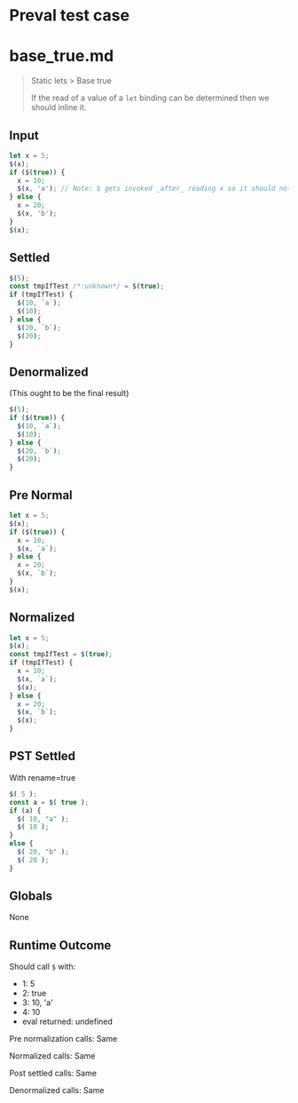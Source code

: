 # Preval test case

# base_true.md

> Static lets > Base true
>
> If the read of a value of a `let` binding can be determined then we should inline it.

## Input

`````js filename=intro
let x = 5;
$(x);
if ($(true)) {
  x = 10;
  $(x, 'a'); // Note: $ gets invoked _after_ reading x so it should not block the inline
} else {
  x = 20;
  $(x, 'b');
}
$(x);
`````

## Settled


`````js filename=intro
$(5);
const tmpIfTest /*:unknown*/ = $(true);
if (tmpIfTest) {
  $(10, `a`);
  $(10);
} else {
  $(20, `b`);
  $(20);
}
`````

## Denormalized
(This ought to be the final result)

`````js filename=intro
$(5);
if ($(true)) {
  $(10, `a`);
  $(10);
} else {
  $(20, `b`);
  $(20);
}
`````

## Pre Normal


`````js filename=intro
let x = 5;
$(x);
if ($(true)) {
  x = 10;
  $(x, `a`);
} else {
  x = 20;
  $(x, `b`);
}
$(x);
`````

## Normalized


`````js filename=intro
let x = 5;
$(x);
const tmpIfTest = $(true);
if (tmpIfTest) {
  x = 10;
  $(x, `a`);
  $(x);
} else {
  x = 20;
  $(x, `b`);
  $(x);
}
`````

## PST Settled
With rename=true

`````js filename=intro
$( 5 );
const a = $( true );
if (a) {
  $( 10, "a" );
  $( 10 );
}
else {
  $( 20, "b" );
  $( 20 );
}
`````

## Globals

None

## Runtime Outcome

Should call `$` with:
 - 1: 5
 - 2: true
 - 3: 10, 'a'
 - 4: 10
 - eval returned: undefined

Pre normalization calls: Same

Normalized calls: Same

Post settled calls: Same

Denormalized calls: Same

